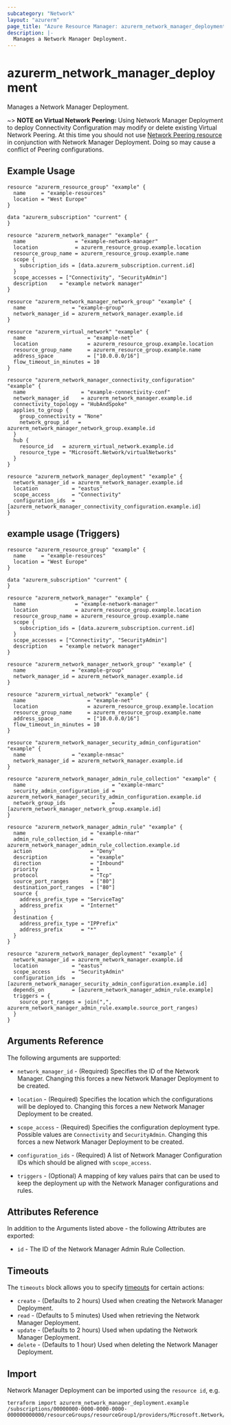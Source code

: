 ```yaml
---
subcategory: "Network"
layout: "azurerm"
page_title: "Azure Resource Manager: azurerm_network_manager_deployment"
description: |-
  Manages a Network Manager Deployment.
---
```


# azurerm_network_manager_deployment

Manages a Network Manager Deployment.

~> **NOTE on Virtual Network Peering:** Using Network Manager Deployment to deploy Connectivity Configuration may modify or delete existing Virtual Network Peering. At this time you should not use [Network Peering resource](https://registry.terraform.io/providers/hashicorp/azurerm/latest/docs/resources/virtual_network_peering) in conjunction with Network Manager Deployment. Doing so may cause a conflict of Peering configurations.

## Example Usage

```hcl
resource "azurerm_resource_group" "example" {
  name     = "example-resources"
  location = "West Europe"
}

data "azurerm_subscription" "current" {
}

resource "azurerm_network_manager" "example" {
  name                = "example-network-manager"
  location            = azurerm_resource_group.example.location
  resource_group_name = azurerm_resource_group.example.name
  scope {
    subscription_ids = [data.azurerm_subscription.current.id]
  }
  scope_accesses = ["Connectivity", "SecurityAdmin"]
  description    = "example network manager"
}

resource "azurerm_network_manager_network_group" "example" {
  name               = "example-group"
  network_manager_id = azurerm_network_manager.example.id
}

resource "azurerm_virtual_network" "example" {
  name                    = "example-net"
  location                = azurerm_resource_group.example.location
  resource_group_name     = azurerm_resource_group.example.name
  address_space           = ["10.0.0.0/16"]
  flow_timeout_in_minutes = 10
}

resource "azurerm_network_manager_connectivity_configuration" "example" {
  name                  = "example-connectivity-conf"
  network_manager_id    = azurerm_network_manager.example.id
  connectivity_topology = "HubAndSpoke"
  applies_to_group {
    group_connectivity = "None"
    network_group_id   = azurerm_network_manager_network_group.example.id
  }
  hub {
    resource_id   = azurerm_virtual_network.example.id
    resource_type = "Microsoft.Network/virtualNetworks"
  }
}

resource "azurerm_network_manager_deployment" "example" {
  network_manager_id = azurerm_network_manager.example.id
  location           = "eastus"
  scope_access       = "Connectivity"
  configuration_ids  = [azurerm_network_manager_connectivity_configuration.example.id]
}
```

## example usage (Triggers)

```hcl
resource "azurerm_resource_group" "example" {
  name     = "example-resources"
  location = "West Europe"
}

data "azurerm_subscription" "current" {
}

resource "azurerm_network_manager" "example" {
  name                = "example-network-manager"
  location            = azurerm_resource_group.example.location
  resource_group_name = azurerm_resource_group.example.name
  scope {
    subscription_ids = [data.azurerm_subscription.current.id]
  }
  scope_accesses = ["Connectivity", "SecurityAdmin"]
  description    = "example network manager"
}

resource "azurerm_network_manager_network_group" "example" {
  name               = "example-group"
  network_manager_id = azurerm_network_manager.example.id
}

resource "azurerm_virtual_network" "example" {
  name                    = "example-net"
  location                = azurerm_resource_group.example.location
  resource_group_name     = azurerm_resource_group.example.name
  address_space           = ["10.0.0.0/16"]
  flow_timeout_in_minutes = 10
}

resource "azurerm_network_manager_security_admin_configuration" "example" {
  name               = "example-nmsac"
  network_manager_id = azurerm_network_manager.example.id
}

resource "azurerm_network_manager_admin_rule_collection" "example" {
  name                            = "example-nmarc"
  security_admin_configuration_id = azurerm_network_manager_security_admin_configuration.example.id
  network_group_ids               = [azurerm_network_manager_network_group.example.id]
}

resource "azurerm_network_manager_admin_rule" "example" {
  name                     = "example-nmar"
  admin_rule_collection_id = azurerm_network_manager_admin_rule_collection.example.id
  action                   = "Deny"
  description              = "example"
  direction                = "Inbound"
  priority                 = 1
  protocol                 = "Tcp"
  source_port_ranges       = ["80"]
  destination_port_ranges  = ["80"]
  source {
    address_prefix_type = "ServiceTag"
    address_prefix      = "Internet"
  }
  destination {
    address_prefix_type = "IPPrefix"
    address_prefix      = "*"
  }
}

resource "azurerm_network_manager_deployment" "example" {
  network_manager_id = azurerm_network_manager.example.id
  location           = "eastus"
  scope_access       = "SecurityAdmin"
  configuration_ids  = [azurerm_network_manager_security_admin_configuration.example.id]
  depends_on         = [azurerm_network_manager_admin_rule.example]
  triggers = {
    source_port_ranges = join(",", azurerm_network_manager_admin_rule.example.source_port_ranges)
  }
}
```

## Arguments Reference

The following arguments are supported:

* `network_manager_id` - (Required) Specifies the ID of the Network Manager. Changing this forces a new Network Manager Deployment to be created.

* `location` - (Required) Specifies the location which the configurations will be deployed to. Changing this forces a new Network Manager Deployment to be created.

* `scope_access` - (Required) Specifies the configuration deployment type. Possible values are `Connectivity` and `SecurityAdmin`. Changing this forces a new Network Manager Deployment to be created.

* `configuration_ids` - (Required) A list of Network Manager Configuration IDs which should be aligned with `scope_access`.

* `triggers` - (Optional) A mapping of key values pairs that can be used to keep the deployment up with the Network Manager configurations and rules.

## Attributes Reference

In addition to the Arguments listed above - the following Attributes are exported:

* `id` - The ID of the Network Manager Admin Rule Collection.

## Timeouts

The `timeouts` block allows you to specify [timeouts](https://www.terraform.io/language/resources/syntax#operation-timeouts) for certain actions:

* `create` - (Defaults to 2 hours) Used when creating the Network Manager Deployment.
* `read` - (Defaults to 5 minutes) Used when retrieving the Network Manager Deployment.
* `update` - (Defaults to 2 hours) Used when updating the Network Manager Deployment.
* `delete` - (Defaults to 1 hour) Used when deleting the Network Manager Deployment.

## Import

Network Manager Deployment can be imported using the `resource id`, e.g.

```shell
terraform import azurerm_network_manager_deployment.example /subscriptions/00000000-0000-0000-0000-000000000000/resourceGroups/resourceGroup1/providers/Microsoft.Network/networkManagers/networkManager1/commit|eastus|Connectivity
```
